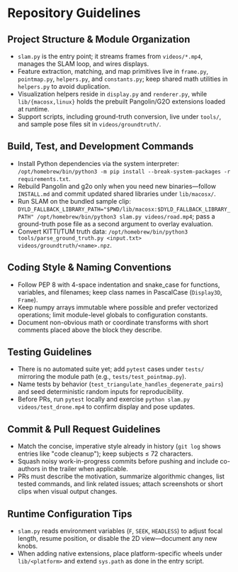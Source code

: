 # Repository Guidelines

## Project Structure & Module Organization
- `slam.py` is the entry point; it streams frames from `videos/*.mp4`, manages the SLAM loop, and wires displays.
- Feature extraction, matching, and map primitives live in `frame.py`, `pointmap.py`, `helpers.py`, and `constants.py`; keep shared math utilities in `helpers.py` to avoid duplication.
- Visualization helpers reside in `display.py` and `renderer.py`, while `lib/{macosx,linux}` holds the prebuilt Pangolin/G2O extensions loaded at runtime.
- Support scripts, including ground-truth conversion, live under `tools/`, and sample pose files sit in `videos/groundtruth/`.

## Build, Test, and Development Commands
- Install Python dependencies via the system interpreter: `/opt/homebrew/bin/python3 -m pip install --break-system-packages -r requirements.txt`.
- Rebuild Pangolin and g2o only when you need new binaries—follow `INSTALL.md` and commit updated shared libraries under `lib/macosx/`.
- Run SLAM on the bundled sample clip: `DYLD_FALLBACK_LIBRARY_PATH="$PWD/lib/macosx:$DYLD_FALLBACK_LIBRARY_PATH" /opt/homebrew/bin/python3 slam.py videos/road.mp4`; pass a ground-truth pose file as a second argument to overlay evaluation.
- Convert KITTI/TUM truth data: `/opt/homebrew/bin/python3 tools/parse_ground_truth.py <input.txt> videos/groundtruth/<name>.npz`.

## Coding Style & Naming Conventions
- Follow PEP 8 with 4-space indentation and snake_case for functions, variables, and filenames; keep class names in PascalCase (`Display3D`, `Frame`).
- Keep numpy arrays immutable where possible and prefer vectorized operations; limit module-level globals to configuration constants.
- Document non-obvious math or coordinate transforms with short comments placed above the block they describe.

## Testing Guidelines
- There is no automated suite yet; add `pytest` cases under `tests/` mirroring the module path (e.g., `tests/test_pointmap.py`).
- Name tests by behavior (`test_triangulate_handles_degenerate_pairs`) and seed deterministic random inputs for reproducibility.
- Before PRs, run `pytest` locally and exercise `python slam.py videos/test_drone.mp4` to confirm display and pose updates.

## Commit & Pull Request Guidelines
- Match the concise, imperative style already in history (`git log` shows entries like "code cleanup"); keep subjects ≤ 72 characters.
- Squash noisy work-in-progress commits before pushing and include co-authors in the trailer when applicable.
- PRs must describe the motivation, summarize algorithmic changes, list tested commands, and link related issues; attach screenshots or short clips when visual output changes.

## Runtime Configuration Tips
- `slam.py` reads environment variables (`F`, `SEEK`, `HEADLESS`) to adjust focal length, resume position, or disable the 2D view—document any new knobs.
- When adding native extensions, place platform-specific wheels under `lib/<platform>` and extend `sys.path` as done in the entry script.
